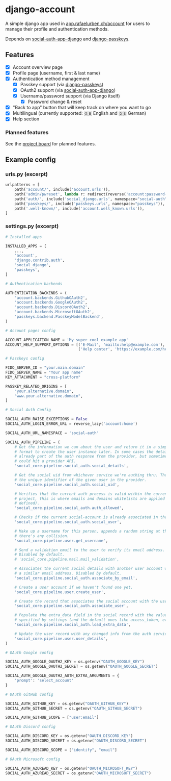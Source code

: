 # django-account

A simple django app used in [app.rafaelurben.ch/account](https://app.rafaelurben.ch/account) for users to manage their
profile and authentication methods.

Depends on [social-auth-app-django](https://github.com/python-social-auth/social-app-django)
and [django-passkeys](https://github.com/mkalioby/django-passkeys).

## Features

- [x] Account overview page
- [x] Profile page (username, first & last name)
- [x] Authentication method management
    - [x] Passkey support (via [django-passkeys](https://github.com/mkalioby/django-passkeys))
    - [x] OAuth2 support (via [social-auth-app-django](https://github.com/python-social-auth/social-app-django))
    - [x] Username/password support (via Django itself)
        - [x] Password change & reset
- [x] "Back to app" button that will keep track on where you want to go
- [x] Multilingual (currently supported: 🇬🇧 English and 🇩🇪 German)
- [x] Help section

### Planned features

See the [project board](https://github.com/users/rafaelurben/projects/10/views/1) for planned features.

## Example config

### urls.py (excerpt)

```python
urlpatterns = [
    path('account/', include('account.urls')),
    path('admin/pwreset', lambda r: redirect(reverse('account:password-reset')), name="admin_password_reset"),
    path('auth/', include('social_django.urls', namespace="social-auth")),
    path('passkeys/', include('passkeys.urls', namespace="passkeys")),
    path('.well-known/', include('account.well_known.urls')),
]
```

### settings.py (excerpt)

```python
# Installed apps

INSTALLED_APPS = [
    ...,
    'account',
    'django.contrib.auth',
    'social_django',
    'passkeys',
]

# Authentication backends

AUTHENTICATION_BACKENDS = (
    'account.backends.GithubOAuth2',
    'account.backends.GoogleOAuth2',
    'account.backends.DiscordOAuth2',
    'account.backends.MicrosoftOAuth2',
    'passkeys.backend.PasskeyModelBackend',
)

# Account pages config

ACCOUNT_APPLICATION_NAME = 'My super cool example app'
ACCOUNT_HELP_SUPPORT_OPTIONS = [('E-Mail', 'mailto:help@example.com'),
                                ('Help center', 'https://example.com/help')]

# Passkeys config

FIDO_SERVER_ID = "your.main.domain"
FIDO_SERVER_NAME = "Your app name"
KEY_ATTACHMENT = "cross-platform"

PASSKEY_RELATED_ORIGINS = [
    "your.alternative.domain",
    "www.your.alternative.domain",
]

# Social Auth Config

SOCIAL_AUTH_RAISE_EXCEPTIONS = False
SOCIAL_AUTH_LOGIN_ERROR_URL = reverse_lazy('account:home')

SOCIAL_AUTH_URL_NAMESPACE = 'social-auth'

SOCIAL_AUTH_PIPELINE = (
    # Get the information we can about the user and return it in a simple
    # format to create the user instance later. In some cases the details are
    # already part of the auth response from the provider, but sometimes this
    # could hit a provider API.
    'social_core.pipeline.social_auth.social_details',

    # Get the social uid from whichever service we're authing thru. The uid is
    # the unique identifier of the given user in the provider.
    'social_core.pipeline.social_auth.social_uid',

    # Verifies that the current auth process is valid within the current
    # project, this is where emails and domains whitelists are applied (if
    # defined).
    'social_core.pipeline.social_auth.auth_allowed',

    # Checks if the current social-account is already associated in the site.
    'social_core.pipeline.social_auth.social_user',

    # Make up a username for this person, appends a random string at the end if
    # there's any collision.
    'social_core.pipeline.user.get_username',

    # Send a validation email to the user to verify its email address.
    # Disabled by default.
    # 'social_core.pipeline.mail.mail_validation',

    # Associates the current social details with another user account with
    # a similar email address. Disabled by default.
    'social_core.pipeline.social_auth.associate_by_email',

    # Create a user account if we haven't found one yet.
    'social_core.pipeline.user.create_user',

    # Create the record that associates the social account with the user.
    'social_core.pipeline.social_auth.associate_user',

    # Populate the extra_data field in the social record with the values
    # specified by settings (and the default ones like access_token, etc).
    'social_core.pipeline.social_auth.load_extra_data',

    # Update the user record with any changed info from the auth service.
    'social_core.pipeline.user.user_details',
)

# OAuth Google config

SOCIAL_AUTH_GOOGLE_OAUTH2_KEY = os.getenv("OAUTH_GOOGLE_KEY")
SOCIAL_AUTH_GOOGLE_OAUTH2_SECRET = os.getenv("OAUTH_GOOGLE_SECRET")

SOCIAL_AUTH_GOOGLE_OAUTH2_AUTH_EXTRA_ARGUMENTS = {
    'prompt': 'select_account'
}

# OAuth GitHub config

SOCIAL_AUTH_GITHUB_KEY = os.getenv("OAUTH_GITHUB_KEY")
SOCIAL_AUTH_GITHUB_SECRET = os.getenv("OAUTH_GITHUB_SECRET")

SOCIAL_AUTH_GITHUB_SCOPE = ["user:email"]

# OAuth Discord config

SOCIAL_AUTH_DISCORD_KEY = os.getenv("OAUTH_DISCORD_KEY")
SOCIAL_AUTH_DISCORD_SECRET = os.getenv("OAUTH_DISCORD_SECRET")

SOCIAL_AUTH_DISCORD_SCOPE = ["identify", "email"]

# OAuth Microsoft config

SOCIAL_AUTH_AZUREAD_KEY = os.getenv("OAUTH_MICROSOFT_KEY")
SOCIAL_AUTH_AZUREAD_SECRET = os.getenv("OAUTH_MICROSOFT_SECRET")
```
